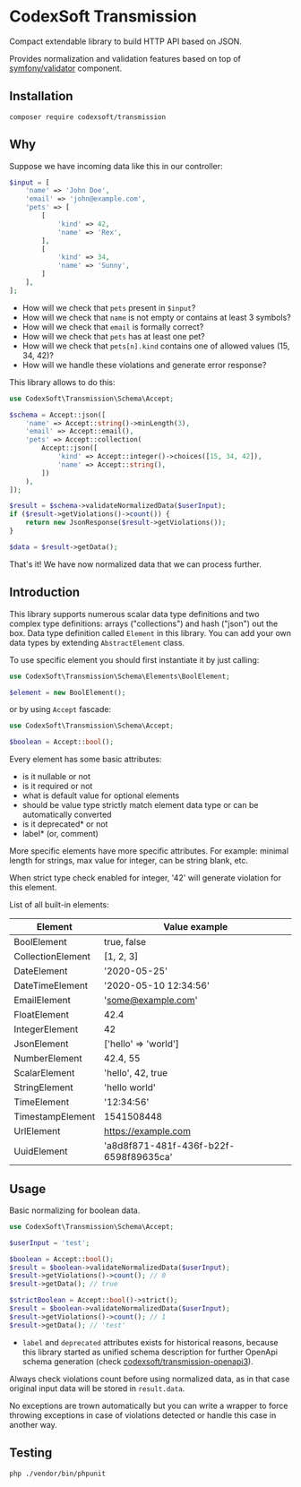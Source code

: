 # CodexSoft Transmission

Compact extendable library to build HTTP API based on JSON.

Provides normalization and validation features based on top of [symfony/validator](https://symfony.com/doc/current/components/validator.html) component.

## Installation

```shell script
composer require codexsoft/transmission
```

## Why

Suppose we have incoming data like this in our controller:

```php
$input = [
    'name' => 'John Doe',
    'email' => 'john@example.com',
    'pets' => [
        [
            'kind' => 42,
            'name' => 'Rex',
        ],
        [
            'kind' => 34,
            'name' => 'Sunny',
        ]
    ],
];
```

- How will we check that `pets` present in `$input`?
- How will we check that `name` is not empty or contains at least 3 symbols?
- How will we check that `email` is formally correct?
- How will we check that `pets` has at least one pet?
- How will we check that `pets[n].kind` contains one of allowed values (15, 34, 42)?
- How will we handle these violations and generate error response?

This library allows to do this:

```php
use CodexSoft\Transmission\Schema\Accept;

$schema = Accept::json([
    'name' => Accept::string()->minLength(3),
    'email' => Accept::email(),
    'pets' => Accept::collection(
        Accept::json([
            'kind' => Accept::integer()->choices([15, 34, 42]),
            'name' => Accept::string(),
        ])
    ),
]);

$result = $schema->validateNormalizedData($userInput);
if ($result->getViolations()->count()) {
    return new JsonResponse($result->getViolations());
}

$data = $result->getData();
```

That's it! We have now normalized data that we can process further.

## Introduction

This library supports numerous scalar data type definitions and two complex type definitions: arrays
("collections") and hash ("json") out the box. Data type definition called `Element` in this library.
You can add your own data types by extending `AbstractElement` class.

To use specific element you should first instantiate it by just calling:

```php
use CodexSoft\Transmission\Schema\Elements\BoolElement;

$element = new BoolElement();
```

or by using `Accept` fascade:

```php
use CodexSoft\Transmission\Schema\Accept;

$boolean = Accept::bool();
```

Every element has some basic attributes:
- is it nullable or not
- is it required or not
- what is default value for optional elements
- should be value type strictly match element data type or can be automatically converted
- is it deprecated* or not
- label* (or, comment)

More specific elements have more specific attributes. For example: minimal length for strings, max value
for integer, can be string blank, etc.

When strict type check enabled for integer, '42' will generate violation for this element.

List of all built-in elements:

| Element           | Value example                          |
|-------------------|----------------------------------------|
| BoolElement       | true, false                            |
| CollectionElement | [1, 2, 3]                              |
| DateElement       | '2020-05-25'                           |
| DateTimeElement   | '2020-05-10 12:34:56'                  |
| EmailElement      | 'some@example.com'                     |
| FloatElement      | 42.4                                   |
| IntegerElement    | 42                                     |
| JsonElement       | ['hello' => 'world']                   |
| NumberElement     | 42.4, 55                               |
| ScalarElement     | 'hello', 42, true                      |
| StringElement     | 'hello world'                          |
| TimeElement       | '12:34:56'                             |
| TimestampElement  | 1541508448                             |
| UrlElement        | https://example.com                    |
| UuidElement       | 'a8d8f871-481f-436f-b22f-6598f89635ca' |

## Usage

Basic normalizing for boolean data.

```php
use CodexSoft\Transmission\Schema\Accept;

$userInput = 'test';

$boolean = Accept::bool();
$result = $boolean->validateNormalizedData($userInput);
$result->getViolations()->count(); // 0
$result->getData(); // true

$strictBoolean = Accept::bool()->strict();
$result = $boolean->validateNormalizedData($userInput);
$result->getViolations()->count(); // 1
$result->getData(); // 'test'
```

* `label` and `deprecated` attributes exists for historical reasons, because this library started as
  unified schema description for further OpenApi schema generation (check [codexsoft/transmission-openapi3](https://github.com/codexsoft/transmission-openapi3)).

Always check violations count before using normalized data, as
in that case original input data will be stored in `result.data`.

No exceptions are trown automatically but you can write a wrapper to force throwing exceptions
in case of violations detected or handle this case in another way.

## Testing

```shell script
php ./vendor/bin/phpunit
```
